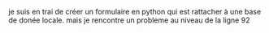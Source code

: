 je suis en trai de créer un formulaire en python qui est rattacher à une base de donée locale.
mais je rencontre un probleme au niveau de la ligne 92
